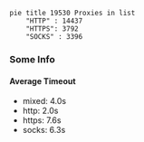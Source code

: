 
```mermaid
pie title 19530 Proxies in list
    "HTTP" : 14437
    "HTTPS": 3792
    "SOCKS" : 3396
```

### Some Info
#### Average Timeout

- mixed: 4.0s
- http: 2.0s
- https: 7.6s
- socks: 6.3s